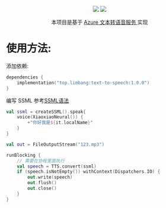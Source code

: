 <div align="center">

[![](https://img.shields.io/github/v/release/limbang/text-to-speech?include_prereleases)](https://github.com/limbang/text-to-speech/releases)
[![](https://img.shields.io/github/license/limbang/text-to-speech)](https://github.com/limbang/text-to-speech/blob/master/LICENSE)


本项目是基于 <a href = "https://azure.microsoft.com/zh-cn/services/cognitive-services/text-to-speech/">Azure 文本转语音服务 </a> 实现
</div>

# 使用方法: 

添加依赖:
```kotlin
dependencies {
    implementation("top.limbang:text-to-speech:1.0.0")
}
```
编写 SSML 参考[SSML语法](https://docs.microsoft.com/zh-cn/azure/cognitive-services/speech-service/speech-synthesis-markup?tabs=csharp)
```kotlin
val ssml = createSSML().speak{
    voice(XiaoxiaoNeural()) {
        +"你好我是${it.localName}"
    }
}

val out = FileOutputStream("123.mp3")

runBlocking {
    // 需要在协程里面执行
    val speech = TTS.convert(ssml)
    if (speech.isNotEmpty()) withContext(Dispatchers.IO) {
        out.write(speech)
        out.flush()
        out.close()
    }
}

```
